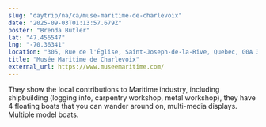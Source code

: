 ```yaml
---
slug: "daytrip/na/ca/muse-maritime-de-charlevoix"
date: "2025-09-03T01:13:57.679Z"
poster: "Brenda Butler"
lat: "47.456547"
lng: "-70.36341"
location: "305, Rue de l'Église, Saint-Joseph-de-la-Rive, Quebec, G0A 3Y0, Canada"
title: "Musée Maritime de Charlevoix"
external_url: https://www.museemaritime.com/
---
```

They show the local contributions to Maritime industry, including shipbuilding (logging info, carpentry workshop, metal workshop), they have 4 floating boats that you can wander around on, multi-media displays.  Multiple model boats.
